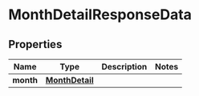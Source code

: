 

# MonthDetailResponseData


## Properties

| Name | Type | Description | Notes |
|------------ | ------------- | ------------- | -------------|
|**month** | [**MonthDetail**](MonthDetail.md) |  |  |



